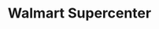 ---
title: "Walmart Supercenter"
url: /roanoke/walmart-supercenter-valley-view-boulevard-northwest/
shop: supermarket
---